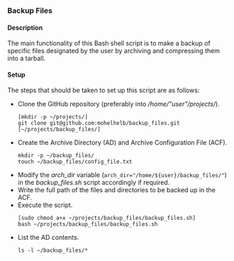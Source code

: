 ### Backup Files

#### Description

The main functionality of this Bash shell script is to make a backup of specific files designated by the user by archiving and compressing them into a tarball.

#### Setup

The steps that should be taken to set up this script are as follows:

- Clone the GitHub repository (preferably into */home/"user"/projects/*).
	```
	[mkdir -p ~/projects/]
	git clone git@github.com:mohelhelb/backup_files.git [~/projects/backup_files/]
	```
- Create the Archive Directory (AD) and Archive Configuration File (ACF).
	```
	mkdir -p ~/backup_files/
	touch ~/backup_files/config_file.txt
	```
- Modify the *arch_dir* variable (`arch_dir="/home/${user}/backup_files/"`) in the *backup_files.sh* script accordingly if required.
- Write the full path of the files and directories to be backed up in the ACF.
- Execute the script.
	```
	[sudo chmod a+x ~/projects/backup_files/backup_files.sh]
	bash ~/projects/backup_files/backup_files.sh
	```
- List the AD contents.
	```
	ls -l ~/backup_files/*
	```
